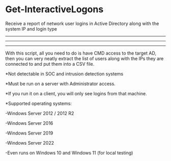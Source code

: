 # Get-InteractiveLogons
Receive a report of network user logins in Active Directory along with the system IP and login type

***************************************************************************************************
---------------------------------------------------------------------------------------------------
***************************************************************************************************

With this script, all you need to do is have CMD access to the target AD, then you can very neatly extract the list of users along with the IPs they are connected to and put them into a CSV file.

*Not detectable in SOC and intrusion detection systems

*Must be run on a server with Administrator access.

*If you run it on a client, you will only see logins from that machine.

*Supported operating systems:

-Windows Server 2012 / 2012 R2

-Windows Server 2016

-Windows Server 2019

-Windows Server 2022

-Even runs on Windows 10 and Windows 11 (for local testing)

